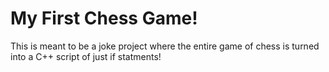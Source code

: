 # My First Chess Game!

This is meant to be a joke project where the entire game of chess is turned into a C++ script of just if statments!
